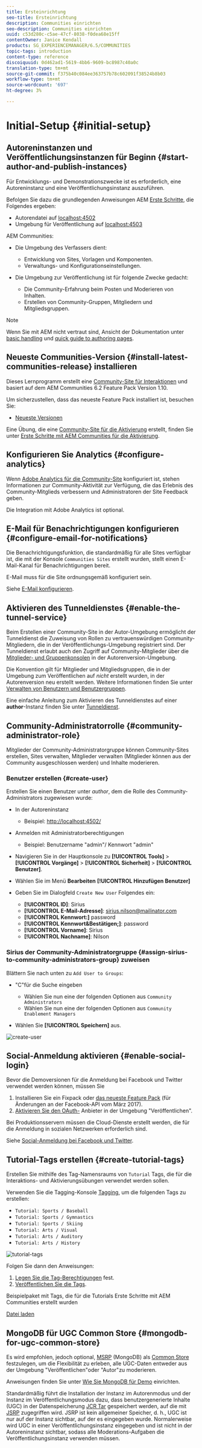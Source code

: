 ```yaml
---
title: Ersteinrichtung
seo-title: Ersteinrichtung
description: Communities einrichten
seo-description: Communities einrichten
uuid: c53d280c-c5ae-47cf-8038-f0dea68e15ff
contentOwner: Janice Kendall
products: SG_EXPERIENCEMANAGER/6.5/COMMUNITIES
topic-tags: introduction
content-type: reference
discoiquuid: 0d462ad1-5619-4bb6-9609-bc8987c40a0c
translation-type: tm+mt
source-git-commit: f375b40c084ee363757b78c602091f38524b8b03
workflow-type: tm+mt
source-wordcount: '697'
ht-degree: 3%

---
```



# Initial-Setup {#initial-setup}

## Autoreninstanzen und Veröffentlichungsinstanzen für Beginn {#start-author-and-publish-instances}

Für Entwicklungs- und Demonstrationszwecke ist es erforderlich, eine Autoreninstanz und eine Veröffentlichungsinstanz auszuführen.

Befolgen Sie dazu die grundlegenden Anweisungen AEM [Erste Schritte](../../help/sites-deploying/deploy.md#getting-started), die Folgendes ergeben:

* Autorendatei auf [localhost:4502](http://localhost:4502/)
* Umgebung für Veröffentlichung auf [localhost:4503](http://localhost:4503/)

AEM Communities:

* Die Umgebung des Verfassers dient:

   * Entwicklung von Sites, Vorlagen und Komponenten.
   * Verwaltungs- und Konfigurationseinstellungen.

* Die Umgebung zur Veröffentlichung ist für folgende Zwecke gedacht:

   * Die Community-Erfahrung beim Posten und Moderieren von Inhalten.
   * Erstellen von Community-Gruppen, Mitgliedern und Mitgliedsgruppen.

>[!NOTE]
>
>Wenn Sie mit AEM nicht vertraut sind, Ansicht der Dokumentation unter [basic handling](../../help/sites-authoring/basic-handling.md) und [quick guide to authoring pages](../../help/sites-authoring/qg-page-authoring.md).

## Neueste Communities-Version {#install-latest-communities-release} installieren

Dieses Lernprogramm erstellt eine [Community-Site für Interaktionen](overview.md#engagement-community) und basiert auf dem AEM Communities 6.2 Feature Pack Version 1.10.

Um sicherzustellen, dass das neueste Feature Pack installiert ist, besuchen Sie:

* [Neueste Versionen](deploy-communities.md#latest-releases)

Eine Übung, die eine [Community-Site für die Aktivierung](overview.md#enablement-community) erstellt, finden Sie unter [Erste Schritte mit AEM Communities für die Aktivierung](getting-started-enablement.md).

## Konfigurieren Sie Analytics {#configure-analytics}

Wenn [Adobe Analytics für die Community-Site](analytics.md) konfiguriert ist, stehen Informationen zur Community-Aktivität zur Verfügung, die das Erlebnis des Community-Mitglieds verbessern und Administratoren der Site Feedback geben.

Die Integration mit Adobe Analytics ist optional.

## E-Mail für Benachrichtigungen konfigurieren {#configure-email-for-notifications}

Die Benachrichtigungsfunktion, die standardmäßig für alle Sites verfügbar ist, die mit der Konsole `Communities Sites` erstellt wurden, stellt einen E-Mail-Kanal für Benachrichtigungen bereit.

E-Mail muss für die Site ordnungsgemäß konfiguriert sein.

Siehe [E-Mail konfigurieren](email.md).

## Aktivieren des Tunneldienstes {#enable-the-tunnel-service}

Beim Erstellen einer Community-Site in der Autor-Umgebung ermöglicht der Tunneldienst die Zuweisung von Rollen zu vertrauenswürdigen Community-Mitgliedern, die in der Veröffentlichungs-Umgebung registriert sind. Der Tunneldienst erlaubt auch den Zugriff auf Community-Mitglieder über die [Mitglieder- und Gruppenkonsolen](members.md) in der Autorenversion-Umgebung.

Die Konvention gilt für Mitglieder und Mitgliedsgruppen, die in der Umgebung zum Veröffentlichen auf *nicht* erstellt wurden, in der Autorenversion neu erstellt werden. Weitere Informationen finden Sie unter [Verwalten von Benutzern und Benutzergruppen](users.md).

Eine einfache Anleitung zum Aktivieren des Tunneldienstes auf einer **author**-Instanz finden Sie unter [Tunneldienst](deploy-communities.md#tunnel-service-on-author).

## Community-Administratorrolle {#community-administrator-role}

Mitglieder der Community-Administratorgruppe können Community-Sites erstellen, Sites verwalten, Mitglieder verwalten (Mitglieder können aus der Community ausgeschlossen werden) und Inhalte moderieren.

### Benutzer erstellen {#create-user}

Erstellen Sie einen Benutzer unter *author*, dem die Rolle des Community-Administrators zugewiesen wurde:

* In der Autoreninstanz

   * Beispiel: [http://localhost:4502/](http://localhost:4503/)

* Anmelden mit Administratorberechtigungen

   * Beispiel: Benutzername &quot;admin&quot;/ Kennwort &quot;admin&quot;

* Navigieren Sie in der Hauptkonsole zu **[!UICONTROL Tools]** > **[!UICONTROL Vorgänge]** > **[!UICONTROL Sicherheit]** > **[!UICONTROL Benutzer]**.
* Wählen Sie im Menü **Bearbeiten** **[!UICONTROL Hinzufügen Benutzer]**

* Geben Sie im Dialogfeld `Create New User` Folgendes ein:

   * **[!UICONTROL ID]**: Sirius
   * **[!UICONTROL E-Mail-Adresse]**: sirius.nilson@mailinator.com
   * **[!UICONTROL Kennwort:]** password
   * **[!UICONTROL Kennwort&amp;Bestätigen;]**: password
   * **[!UICONTROL Vorname]**: Sirius
   * **[!UICONTROL Nachname]**: Nilson

### Sirius der Community-Administratorgruppe {#assign-sirius-to-community-administrators-group} zuweisen

Blättern Sie nach unten zu `Add User to Groups`:

* &quot;C&quot;für die Suche eingeben

   * Wählen Sie nun eine der folgenden Optionen aus `Community Administrators`
   * Wählen Sie nun eine der folgenden Optionen aus `Community Enablement Managers`

* Wählen Sie **[!UICONTROL Speichern]** aus.

![create-user](assets/create-user.png)

## Social-Anmeldung aktivieren {#enable-social-login}

Bevor die Demoversionen für die Anmeldung bei Facebook und Twitter verwendet werden können, müssen Sie

1. Installieren Sie ein Fixpack oder [das neueste Feature Pack](deploy-communities.md#latestfeaturepack) (für Änderungen an der Facebook-API vom März 2017).
1. [Aktivieren Sie den OAuth-](social-login.md#adobe-granite-oauth-authentication-handler) Anbieter in der Umgebung &quot;Veröffentlichen&quot;.

Bei Produktionsservern müssen die Cloud-Dienste erstellt werden, die für die Anmeldung in sozialen Netzwerken erforderlich sind.

Siehe [Social-Anmeldung bei Facebook und Twitter](social-login.md).

## Tutorial-Tags erstellen {#create-tutorial-tags}

Erstellen Sie mithilfe des Tag-Namensraums von `Tutorial` Tags, die für die Interaktions- und Aktivierungsübungen verwendet werden sollen.

Verwenden Sie die Tagging-Konsole [Tagging](../../help/sites-administering/tags.md#tagging-console), um die folgenden Tags zu erstellen:

* `Tutorial: Sports / Baseball`
* `Tutorial: Sports / Gymnastics`
* `Tutorial: Sports / Skiing`
* `Tutorial: Arts / Visual`
* `Tutorial: Arts / Auditory`
* `Tutorial: Arts / History`

![tutorial-tags](assets/tutorial-tags.png)

Folgen Sie dann den Anweisungen:

1. [Legen Sie die Tag-Berechtigungen](../../help/sites-administering/tags.md#setting-tag-permissions) fest.
1. [Veröffentlichen Sie die Tags](../../help/sites-administering/tags.md#publishing-tags).

Beispielpaket mit Tags, die für die Tutorials Erste Schritte mit AEM Communities erstellt wurden

[Datei laden](assets/tutorial_tags-v63.zip)

## MongoDB für UGC Common Store {#mongodb-for-ugc-common-store}

Es wird empfohlen, jedoch optional, [MSRP](msrp.md) (MongoDB) als [Common Store](working-with-srp.md) festzulegen, um die Flexibilität zu erleben, alle UGC-Daten entweder aus der Umgebung &quot;Veröffentlichen&quot;oder &quot;Autor&quot;zu moderieren.

Anweisungen finden Sie unter [Wie Sie MongoDB für Demo](demo-mongo.md) einrichten.

Standardmäßig führt die Installation der Instanz im Autorenmodus und der Instanz im Veröffentlichungsmodus dazu, dass benutzergenerierte Inhalte (UGC) in der Datenspeicherung [JCR Tar](../../help/sites-deploying/platform.md) gespeichert werden, auf die mit [JSRP](jsrp.md) zugegriffen wird. JSRP ist kein allgemeiner Speicher, d. h., UGC ist nur auf der Instanz sichtbar, auf der es eingegeben wurde. Normalerweise wird UGC in einer Veröffentlichungsinstanz eingegeben und ist nicht in der Autoreninstanz sichtbar, sodass alle Moderations-Aufgaben die Veröffentlichungsinstanz verwenden müssen.